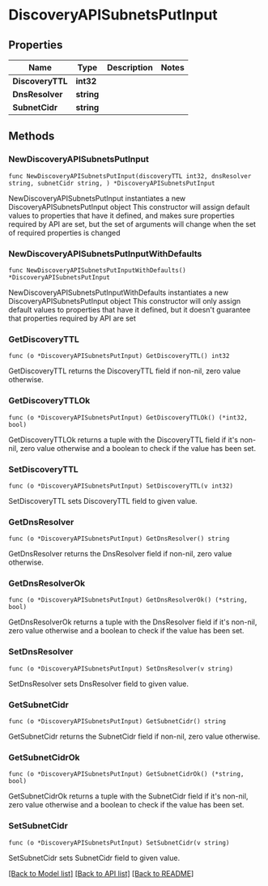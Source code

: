 # DiscoveryAPISubnetsPutInput

## Properties

Name | Type | Description | Notes
------------ | ------------- | ------------- | -------------
**DiscoveryTTL** | **int32** |  | 
**DnsResolver** | **string** |  | 
**SubnetCidr** | **string** |  | 

## Methods

### NewDiscoveryAPISubnetsPutInput

`func NewDiscoveryAPISubnetsPutInput(discoveryTTL int32, dnsResolver string, subnetCidr string, ) *DiscoveryAPISubnetsPutInput`

NewDiscoveryAPISubnetsPutInput instantiates a new DiscoveryAPISubnetsPutInput object
This constructor will assign default values to properties that have it defined,
and makes sure properties required by API are set, but the set of arguments
will change when the set of required properties is changed

### NewDiscoveryAPISubnetsPutInputWithDefaults

`func NewDiscoveryAPISubnetsPutInputWithDefaults() *DiscoveryAPISubnetsPutInput`

NewDiscoveryAPISubnetsPutInputWithDefaults instantiates a new DiscoveryAPISubnetsPutInput object
This constructor will only assign default values to properties that have it defined,
but it doesn't guarantee that properties required by API are set

### GetDiscoveryTTL

`func (o *DiscoveryAPISubnetsPutInput) GetDiscoveryTTL() int32`

GetDiscoveryTTL returns the DiscoveryTTL field if non-nil, zero value otherwise.

### GetDiscoveryTTLOk

`func (o *DiscoveryAPISubnetsPutInput) GetDiscoveryTTLOk() (*int32, bool)`

GetDiscoveryTTLOk returns a tuple with the DiscoveryTTL field if it's non-nil, zero value otherwise
and a boolean to check if the value has been set.

### SetDiscoveryTTL

`func (o *DiscoveryAPISubnetsPutInput) SetDiscoveryTTL(v int32)`

SetDiscoveryTTL sets DiscoveryTTL field to given value.


### GetDnsResolver

`func (o *DiscoveryAPISubnetsPutInput) GetDnsResolver() string`

GetDnsResolver returns the DnsResolver field if non-nil, zero value otherwise.

### GetDnsResolverOk

`func (o *DiscoveryAPISubnetsPutInput) GetDnsResolverOk() (*string, bool)`

GetDnsResolverOk returns a tuple with the DnsResolver field if it's non-nil, zero value otherwise
and a boolean to check if the value has been set.

### SetDnsResolver

`func (o *DiscoveryAPISubnetsPutInput) SetDnsResolver(v string)`

SetDnsResolver sets DnsResolver field to given value.


### GetSubnetCidr

`func (o *DiscoveryAPISubnetsPutInput) GetSubnetCidr() string`

GetSubnetCidr returns the SubnetCidr field if non-nil, zero value otherwise.

### GetSubnetCidrOk

`func (o *DiscoveryAPISubnetsPutInput) GetSubnetCidrOk() (*string, bool)`

GetSubnetCidrOk returns a tuple with the SubnetCidr field if it's non-nil, zero value otherwise
and a boolean to check if the value has been set.

### SetSubnetCidr

`func (o *DiscoveryAPISubnetsPutInput) SetSubnetCidr(v string)`

SetSubnetCidr sets SubnetCidr field to given value.



[[Back to Model list]](../README.md#documentation-for-models) [[Back to API list]](../README.md#documentation-for-api-endpoints) [[Back to README]](../README.md)


